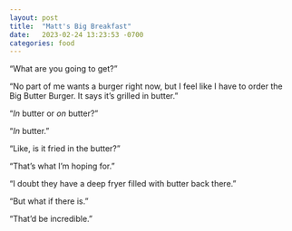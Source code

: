 ```yaml
---
layout: post
title:  "Matt's Big Breakfast"
date:   2023-02-24 13:23:53 -0700
categories: food
---
```

“What are you going to get?”

“No part of me wants a burger right now, but I feel like I have to order the Big Butter Burger. It says it’s grilled in butter.”

“_In_ butter or _on_ butter?”

“_In_ butter.”

“Like, is it fried in the butter?”

“That’s what I’m hoping for.”

“I doubt they have a deep fryer filled with butter back there.”

“But what if there is.”

“That’d be incredible.”